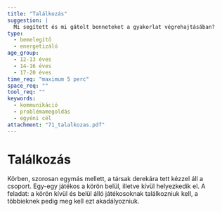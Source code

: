 ```yaml
---
title: "Találkozás"
suggestion: | 
  Mi segített és mi gátolt benneteket a gyakorlat végrehajtásában?
type:
  - bemelegítő
  - energetizáló
age_group:
  - 12-13 éves
  - 14-16 éves
  - 17-20 éves
time_req: "maximum 5 perc"
space_req: ""
tool_req: ""
keywords: 
  - kommunikáció
  - problémamegoldás
  - egyéni cél
attachment: "71_talalkozas.pdf"
---
```


# Találkozás

 Körben, szorosan egymás mellett, a társak derekára tett kézzel áll a csoport. Egy-egy játékos a körön belül, illetve kívül helyezkedik el. A feladat: a körön kívül és belül álló játékosoknak találkozniuk kell, a többieknek pedig meg kell ezt akadályozniuk.  
  
